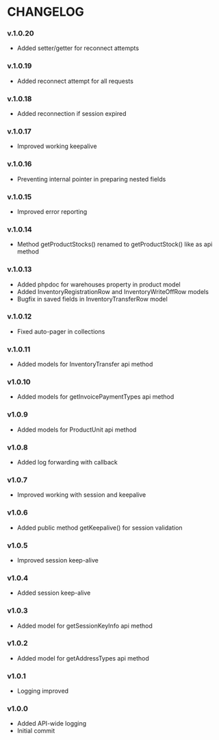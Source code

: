 # CHANGELOG

### v.1.0.20
* Added setter/getter for reconnect attempts

### v.1.0.19
* Added reconnect attempt for all requests

### v.1.0.18
* Added reconnection if session expired

### v.1.0.17
* Improved working keepalive

### v.1.0.16
* Preventing internal pointer in preparing nested fields

### v.1.0.15
* Improved error reporting

### v.1.0.14
* Method getProductStocks() renamed to getProductStock() like as api method

### v.1.0.13
* Added phpdoc for warehouses property in product model
* Added InventoryRegistrationRow and InventoryWriteOffRow models
* Bugfix in saved fields in InventoryTransferRow model

### v.1.0.12
* Fixed auto-pager in collections

### v.1.0.11
* Added models for InventoryTransfer api method

### v1.0.10
* Added models for getInvoicePaymentTypes api method

### v1.0.9
* Added models for ProductUnit api method

### v1.0.8
* Added log forwarding with callback

### v1.0.7
* Improved working with session and keepalive

### v1.0.6
* Added public method getKeepalive() for session validation

### v1.0.5
* Improved session keep-alive

### v1.0.4
* Added session keep-alive

### v1.0.3
* Added model for getSessionKeyInfo api method

### v1.0.2
* Added model for getAddressTypes api method

### v1.0.1
* Logging improved

### v1.0.0
* Added API-wide logging
* Initial commit